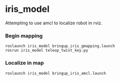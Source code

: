 # iris_model

Attempting to use amcl to localize robot in rviz.

### Begin mapping
```
roslaunch iris_model bringup_iris_gmapping.launch
rosrun iris_model teleop_twist_key.py 
```
### Localize in map
```
roslaunch iris_model bringup_iris_amcl.launch
```
